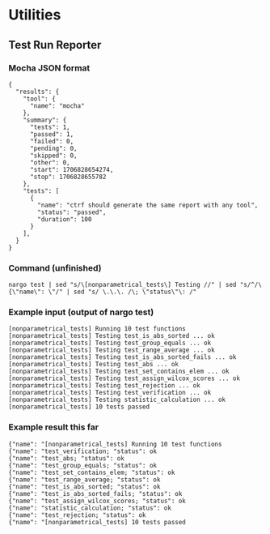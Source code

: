 # Utilities

## Test Run Reporter

### Mocha JSON format

```
{
  "results": {
    "tool": {
      "name": "mocha"
    },
    "summary": {
      "tests": 1,
      "passed": 1,
      "failed": 0,
      "pending": 0,
      "skipped": 0,
      "other": 0,
      "start": 1706828654274,
      "stop": 1706828655782
    },
    "tests": [
      {
        "name": "ctrf should generate the same report with any tool",
        "status": "passed",
        "duration": 100
      }
    ],
  }
}
```

### Command (unfinished)

`nargo test | sed "s/\[nonparametrical_tests\] Testing //" | sed "s/^/\{\"name\": \"/" | sed "s/ \.\.\. /\; \"status\"\: /"`

### Example input (output of nargo test)

```
[nonparametrical_tests] Running 10 test functions
[nonparametrical_tests] Testing test_is_abs_sorted ... ok
[nonparametrical_tests] Testing test_group_equals ... ok
[nonparametrical_tests] Testing test_range_average ... ok
[nonparametrical_tests] Testing test_is_abs_sorted_fails ... ok
[nonparametrical_tests] Testing test_abs ... ok
[nonparametrical_tests] Testing test_set_contains_elem ... ok
[nonparametrical_tests] Testing test_assign_wilcox_scores ... ok
[nonparametrical_tests] Testing test_rejection ... ok
[nonparametrical_tests] Testing test_verification ... ok
[nonparametrical_tests] Testing statistic_calculation ... ok
[nonparametrical_tests] 10 tests passed
```

### Example result this far

```
{"name": "[nonparametrical_tests] Running 10 test functions
{"name": "test_verification; "status": ok
{"name": "test_abs; "status": ok
{"name": "test_group_equals; "status": ok
{"name": "test_set_contains_elem; "status": ok
{"name": "test_range_average; "status": ok
{"name": "test_is_abs_sorted; "status": ok
{"name": "test_is_abs_sorted_fails; "status": ok
{"name": "test_assign_wilcox_scores; "status": ok
{"name": "statistic_calculation; "status": ok
{"name": "test_rejection; "status": ok
{"name": "[nonparametrical_tests] 10 tests passed
```
